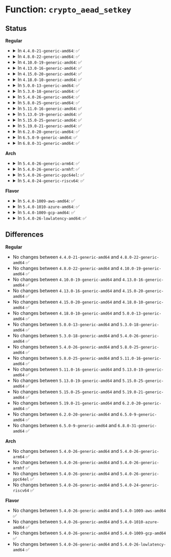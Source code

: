 # Function: <code>crypto_aead_setkey</code>

## Status
<b>Regular</b>
<ul>
<li>
<details>
<summary>In <code>4.4.0-21-generic-amd64</code>: ✅</summary>

```c
int crypto_aead_setkey(struct crypto_aead * tfm, const u8 * key, unsigned int keylen)
```

```json
{
  "name": "crypto_aead_setkey",
  "collision_type": "Unique Global",
  "inline_type": "No",
  "funcs": [
    {
      "addr": 18446744071582642096,
      "name": "crypto_aead_setkey",
      "external": true,
      "loc": "crypto/aead.c:52",
      "file": "crypto/aead.c",
      "inline": "seen, unknown",
      "caller_inline": [],
      "caller_func": [
        "crypto/aead.c:aead_geniv_setkey"
      ]
    }
  ],
  "symbols": [
    {
      "addr": 18446744071582642096,
      "name": "crypto_aead_setkey",
      "section": ".text",
      "bind": "STB_GLOBAL",
      "size": 187
    }
  ]
}
```
</details>
</li>
<li>
<details>
<summary>In <code>4.8.0-22-generic-amd64</code>: ✅</summary>

```c
int crypto_aead_setkey(struct crypto_aead * tfm, const u8 * key, unsigned int keylen)
```

```json
{
  "name": "crypto_aead_setkey",
  "collision_type": "Unique Global",
  "inline_type": "No",
  "funcs": [
    {
      "addr": 18446744071582891360,
      "name": "crypto_aead_setkey",
      "external": true,
      "loc": "crypto/aead.c:52",
      "file": "crypto/aead.c",
      "inline": "seen, unknown",
      "caller_inline": [],
      "caller_func": [
        "crypto/aead.c:aead_geniv_setkey"
      ]
    }
  ],
  "symbols": [
    {
      "addr": 18446744071582891360,
      "name": "crypto_aead_setkey",
      "section": ".text",
      "bind": "STB_GLOBAL",
      "size": 175
    }
  ]
}
```
</details>
</li>
<li>
<details>
<summary>In <code>4.10.0-19-generic-amd64</code>: ✅</summary>

```c
int crypto_aead_setkey(struct crypto_aead * tfm, const u8 * key, unsigned int keylen)
```

```json
{
  "name": "crypto_aead_setkey",
  "collision_type": "Unique Global",
  "inline_type": "No",
  "funcs": [
    {
      "addr": 18446744071582987840,
      "name": "crypto_aead_setkey",
      "external": true,
      "loc": "crypto/aead.c:52",
      "file": "crypto/aead.c",
      "inline": "seen, unknown",
      "caller_inline": [],
      "caller_func": [
        "crypto/aead.c:aead_geniv_setkey"
      ]
    }
  ],
  "symbols": [
    {
      "addr": 18446744071582987840,
      "name": "crypto_aead_setkey",
      "section": ".text",
      "bind": "STB_GLOBAL",
      "size": 175
    }
  ]
}
```
</details>
</li>
<li>
<details>
<summary>In <code>4.13.0-16-generic-amd64</code>: ✅</summary>

```c
int crypto_aead_setkey(struct crypto_aead * tfm, const u8 * key, unsigned int keylen)
```

```json
{
  "name": "crypto_aead_setkey",
  "collision_type": "Unique Global",
  "inline_type": "No",
  "funcs": [
    {
      "addr": 18446744071583037792,
      "name": "crypto_aead_setkey",
      "external": true,
      "loc": "crypto/aead.c:53",
      "file": "crypto/aead.c",
      "inline": "seen, unknown",
      "caller_inline": [],
      "caller_func": [
        "crypto/aead.c:aead_geniv_setkey"
      ]
    }
  ],
  "symbols": [
    {
      "addr": 18446744071583037792,
      "name": "crypto_aead_setkey",
      "section": ".text",
      "bind": "STB_GLOBAL",
      "size": 172
    }
  ]
}
```
</details>
</li>
<li>
<details>
<summary>In <code>4.15.0-20-generic-amd64</code>: ✅</summary>

```c
int crypto_aead_setkey(struct crypto_aead * tfm, const u8 * key, unsigned int keylen)
```

```json
{
  "name": "crypto_aead_setkey",
  "collision_type": "Unique Global",
  "inline_type": "No",
  "funcs": [
    {
      "addr": 18446744071583203136,
      "name": "crypto_aead_setkey",
      "external": true,
      "loc": "crypto/aead.c:53",
      "file": "crypto/aead.c",
      "inline": "seen, unknown",
      "caller_inline": [],
      "caller_func": [
        "security/keys/big_key.c:big_key_crypt",
        "crypto/aead.c:aead_geniv_setkey",
        "crypto/gcm.c:crypto_rfc4543_setkey",
        "crypto/gcm.c:crypto_rfc4106_setkey"
      ]
    }
  ],
  "symbols": [
    {
      "addr": 18446744071583203136,
      "name": "crypto_aead_setkey",
      "section": ".text",
      "bind": "STB_GLOBAL",
      "size": 187
    }
  ]
}
```
</details>
</li>
<li>
<details>
<summary>In <code>4.18.0-10-generic-amd64</code>: ✅</summary>

```c
int crypto_aead_setkey(struct crypto_aead * tfm, const u8 * key, unsigned int keylen)
```

```json
{
  "name": "crypto_aead_setkey",
  "collision_type": "Unique Global",
  "inline_type": "No",
  "funcs": [
    {
      "addr": 18446744071583411568,
      "name": "crypto_aead_setkey",
      "external": true,
      "loc": "crypto/aead.c:53",
      "file": "crypto/aead.c",
      "inline": "seen, unknown",
      "caller_inline": [],
      "caller_func": [
        "security/keys/big_key.c:big_key_crypt",
        "crypto/aead.c:aead_geniv_setkey",
        "crypto/gcm.c:crypto_rfc4543_setkey",
        "crypto/gcm.c:crypto_rfc4106_setkey"
      ]
    }
  ],
  "symbols": [
    {
      "addr": 18446744071583411568,
      "name": "crypto_aead_setkey",
      "section": ".text",
      "bind": "STB_GLOBAL",
      "size": 202
    }
  ]
}
```
</details>
</li>
<li>
<details>
<summary>In <code>5.0.0-13-generic-amd64</code>: ✅</summary>

```c
int crypto_aead_setkey(struct crypto_aead * tfm, const u8 * key, unsigned int keylen)
```

```json
{
  "name": "crypto_aead_setkey",
  "collision_type": "Unique Global",
  "inline_type": "No",
  "funcs": [
    {
      "addr": 18446744071583533280,
      "name": "crypto_aead_setkey",
      "external": true,
      "loc": "crypto/aead.c:53",
      "file": "crypto/aead.c",
      "inline": "seen, unknown",
      "caller_inline": [],
      "caller_func": [
        "security/keys/big_key.c:big_key_crypt",
        "crypto/aead.c:aead_geniv_setkey",
        "crypto/gcm.c:crypto_rfc4543_setkey",
        "crypto/gcm.c:crypto_rfc4106_setkey"
      ]
    }
  ],
  "symbols": [
    {
      "addr": 18446744071583533280,
      "name": "crypto_aead_setkey",
      "section": ".text",
      "bind": "STB_GLOBAL",
      "size": 221
    }
  ]
}
```
</details>
</li>
<li>
<details>
<summary>In <code>5.3.0-18-generic-amd64</code>: ✅</summary>

```c
int crypto_aead_setkey(struct crypto_aead * tfm, const u8 * key, unsigned int keylen)
```

```json
{
  "name": "crypto_aead_setkey",
  "collision_type": "Unique Global",
  "inline_type": "No",
  "funcs": [
    {
      "addr": 18446744071583722496,
      "name": "crypto_aead_setkey",
      "external": true,
      "loc": "crypto/aead.c:48",
      "file": "crypto/aead.c",
      "inline": "seen, unknown",
      "caller_inline": [],
      "caller_func": [
        "security/keys/big_key.c:big_key_crypt",
        "crypto/aead.c:aead_geniv_setkey",
        "crypto/gcm.c:crypto_rfc4543_setkey",
        "crypto/gcm.c:crypto_rfc4106_setkey"
      ]
    }
  ],
  "symbols": [
    {
      "addr": 18446744071583722496,
      "name": "crypto_aead_setkey",
      "section": ".text",
      "bind": "STB_GLOBAL",
      "size": 229
    }
  ]
}
```
</details>
</li>
<li>
<details>
<summary>In <code>5.4.0-26-generic-amd64</code>: ✅</summary>

```c
int crypto_aead_setkey(struct crypto_aead * tfm, const u8 * key, unsigned int keylen)
```

```json
{
  "name": "crypto_aead_setkey",
  "collision_type": "Unique Global",
  "inline_type": "No",
  "funcs": [
    {
      "addr": 18446744071583832176,
      "name": "crypto_aead_setkey",
      "external": true,
      "loc": "crypto/aead.c:48",
      "file": "crypto/aead.c",
      "inline": "seen, unknown",
      "caller_inline": [],
      "caller_func": [
        "security/keys/big_key.c:big_key_crypt",
        "crypto/aead.c:aead_geniv_setkey",
        "crypto/gcm.c:crypto_rfc4543_setkey",
        "crypto/gcm.c:crypto_rfc4106_setkey"
      ]
    }
  ],
  "symbols": [
    {
      "addr": 18446744071583832176,
      "name": "crypto_aead_setkey",
      "section": ".text",
      "bind": "STB_GLOBAL",
      "size": 229
    }
  ]
}
```
</details>
</li>
<li>
<details>
<summary>In <code>5.8.0-25-generic-amd64</code>: ✅</summary>

```c
int crypto_aead_setkey(struct crypto_aead * tfm, const u8 * key, unsigned int keylen)
```

```json
{
  "name": "crypto_aead_setkey",
  "collision_type": "Unique Global",
  "inline_type": "No",
  "funcs": [
    {
      "addr": 18446744071584226560,
      "name": "crypto_aead_setkey",
      "external": true,
      "loc": "crypto/aead.c:43",
      "file": "crypto/aead.c",
      "inline": "seen, unknown",
      "caller_inline": [],
      "caller_func": [
        "crypto/geniv.c:aead_geniv_setkey",
        "crypto/gcm.c:crypto_rfc4543_setkey",
        "crypto/gcm.c:crypto_rfc4106_setkey"
      ]
    }
  ],
  "symbols": [
    {
      "addr": 18446744071584226560,
      "name": "crypto_aead_setkey",
      "section": ".text",
      "bind": "STB_GLOBAL",
      "size": 73
    }
  ]
}
```
</details>
</li>
<li>
<details>
<summary>In <code>5.11.0-16-generic-amd64</code>: ✅</summary>

```c
int crypto_aead_setkey(struct crypto_aead * tfm, const u8 * key, unsigned int keylen)
```

```json
{
  "name": "crypto_aead_setkey",
  "collision_type": "Unique Global",
  "inline_type": "No",
  "funcs": [
    {
      "addr": 18446744071584344912,
      "name": "crypto_aead_setkey",
      "external": true,
      "loc": "crypto/aead.c:43",
      "file": "crypto/aead.c",
      "inline": "seen, unknown",
      "caller_inline": [],
      "caller_func": [
        "crypto/geniv.c:aead_geniv_setkey",
        "crypto/gcm.c:crypto_rfc4543_setkey",
        "crypto/gcm.c:crypto_rfc4106_setkey"
      ]
    }
  ],
  "symbols": [
    {
      "addr": 18446744071584344912,
      "name": "crypto_aead_setkey",
      "section": ".text",
      "bind": "STB_GLOBAL",
      "size": 73
    }
  ]
}
```
</details>
</li>
<li>
<details>
<summary>In <code>5.13.0-19-generic-amd64</code>: ✅</summary>

```c
int crypto_aead_setkey(struct crypto_aead * tfm, const u8 * key, unsigned int keylen)
```

```json
{
  "name": "crypto_aead_setkey",
  "collision_type": "Unique Global",
  "inline_type": "No",
  "funcs": [
    {
      "addr": 18446744071584379392,
      "name": "crypto_aead_setkey",
      "external": true,
      "loc": "crypto/aead.c:43",
      "file": "crypto/aead.c",
      "inline": "seen, unknown",
      "caller_inline": [],
      "caller_func": [
        "crypto/geniv.c:aead_geniv_setkey",
        "crypto/gcm.c:crypto_rfc4543_setkey",
        "crypto/gcm.c:crypto_rfc4106_setkey"
      ]
    }
  ],
  "symbols": [
    {
      "addr": 18446744071584379392,
      "name": "crypto_aead_setkey",
      "section": ".text",
      "bind": "STB_GLOBAL",
      "size": 63
    }
  ]
}
```
</details>
</li>
<li>
<details>
<summary>In <code>5.15.0-25-generic-amd64</code>: ✅</summary>

```c
int crypto_aead_setkey(struct crypto_aead * tfm, const u8 * key, unsigned int keylen)
```

```json
{
  "name": "crypto_aead_setkey",
  "collision_type": "Unique Global",
  "inline_type": "No",
  "funcs": [
    {
      "addr": 18446744071584774624,
      "name": "crypto_aead_setkey",
      "external": true,
      "loc": "crypto/aead.c:43",
      "file": "crypto/aead.c",
      "inline": "seen, unknown",
      "caller_inline": [],
      "caller_func": [
        "crypto/geniv.c:aead_geniv_setkey",
        "crypto/gcm.c:crypto_rfc4543_setkey",
        "crypto/gcm.c:crypto_rfc4106_setkey"
      ]
    }
  ],
  "symbols": [
    {
      "addr": 18446744071584774624,
      "name": "crypto_aead_setkey",
      "section": ".text",
      "bind": "STB_GLOBAL",
      "size": 63
    }
  ]
}
```
</details>
</li>
<li>
<details>
<summary>In <code>5.19.0-21-generic-amd64</code>: ✅</summary>

```c
int crypto_aead_setkey(struct crypto_aead * tfm, const u8 * key, unsigned int keylen)
```

```json
{
  "name": "crypto_aead_setkey",
  "collision_type": "Unique Global",
  "inline_type": "No",
  "funcs": [
    {
      "addr": 18446744071585459504,
      "name": "crypto_aead_setkey",
      "external": true,
      "loc": "crypto/aead.c:43",
      "file": "crypto/aead.c",
      "inline": "seen, unknown",
      "caller_inline": [],
      "caller_func": [
        "crypto/geniv.c:aead_geniv_setkey",
        "crypto/gcm.c:crypto_rfc4543_setkey",
        "crypto/gcm.c:crypto_rfc4106_setkey"
      ]
    }
  ],
  "symbols": [
    {
      "addr": 18446744071585459504,
      "name": "crypto_aead_setkey",
      "section": ".text",
      "bind": "STB_GLOBAL",
      "size": 75
    }
  ]
}
```
</details>
</li>
<li>
<details>
<summary>In <code>6.2.0-20-generic-amd64</code>: ✅</summary>

```c
int crypto_aead_setkey(struct crypto_aead * tfm, const u8 * key, unsigned int keylen)
```

```json
{
  "name": "crypto_aead_setkey",
  "collision_type": "Unique Global",
  "inline_type": "No",
  "funcs": [
    {
      "addr": 18446744071586219712,
      "name": "crypto_aead_setkey",
      "external": true,
      "loc": "crypto/aead.c:43",
      "file": "crypto/aead.c",
      "inline": "seen, unknown",
      "caller_inline": [],
      "caller_func": [
        "crypto/geniv.c:aead_geniv_setkey",
        "crypto/gcm.c:crypto_rfc4543_setkey",
        "crypto/gcm.c:crypto_rfc4106_setkey"
      ]
    }
  ],
  "symbols": [
    {
      "addr": 18446744071586219712,
      "name": "crypto_aead_setkey",
      "section": ".text",
      "bind": "STB_GLOBAL",
      "size": 75
    }
  ]
}
```
</details>
</li>
<li>
<details>
<summary>In <code>6.5.0-9-generic-amd64</code>: ✅</summary>

```c
int crypto_aead_setkey(struct crypto_aead * tfm, const u8 * key, unsigned int keylen)
```

```json
{
  "name": "crypto_aead_setkey",
  "collision_type": "Unique Global",
  "inline_type": "No",
  "funcs": [
    {
      "addr": 18446744071586455088,
      "name": "crypto_aead_setkey",
      "external": true,
      "loc": "crypto/aead.c:53",
      "file": "crypto/aead.c",
      "inline": "seen, unknown",
      "caller_inline": [],
      "caller_func": [
        "crypto/geniv.c:aead_geniv_setkey",
        "crypto/gcm.c:crypto_rfc4543_setkey",
        "crypto/gcm.c:crypto_rfc4106_setkey"
      ]
    }
  ],
  "symbols": [
    {
      "addr": 18446744071586455088,
      "name": "crypto_aead_setkey",
      "section": ".text",
      "bind": "STB_GLOBAL",
      "size": 75
    }
  ]
}
```
</details>
</li>
<li>
<details>
<summary>In <code>6.8.0-31-generic-amd64</code>: ✅</summary>

```c
int crypto_aead_setkey(struct crypto_aead * tfm, const u8 * key, unsigned int keylen)
```

```json
{
  "name": "crypto_aead_setkey",
  "collision_type": "Unique Global",
  "inline_type": "No",
  "funcs": [
    {
      "addr": 18446744071586721040,
      "name": "crypto_aead_setkey",
      "external": true,
      "loc": "crypto/aead.c:53",
      "file": "crypto/aead.c",
      "inline": "seen, unknown",
      "caller_inline": [],
      "caller_func": [
        "crypto/geniv.c:aead_geniv_setkey",
        "crypto/gcm.c:crypto_rfc4543_setkey",
        "crypto/gcm.c:crypto_rfc4106_setkey"
      ]
    }
  ],
  "symbols": [
    {
      "addr": 18446744071586721040,
      "name": "crypto_aead_setkey",
      "section": ".text",
      "bind": "STB_GLOBAL",
      "size": 75
    }
  ]
}
```
</details>
</li>
</ul>
<b>Arch</b>
<ul>
<li>
<details>
<summary>In <code>5.4.0-26-generic-arm64</code>: ✅</summary>

```c
int crypto_aead_setkey(struct crypto_aead * tfm, const u8 * key, unsigned int keylen)
```

```json
{
  "name": "crypto_aead_setkey",
  "collision_type": "Unique Global",
  "inline_type": "No",
  "funcs": [
    {
      "addr": 18446603336495644432,
      "name": "crypto_aead_setkey",
      "external": true,
      "loc": "crypto/aead.c:48",
      "file": "crypto/aead.c",
      "inline": "seen, unknown",
      "caller_inline": [],
      "caller_func": [
        "security/keys/big_key.c:big_key_crypt",
        "crypto/aead.c:aead_geniv_setkey",
        "crypto/gcm.c:crypto_rfc4543_setkey",
        "crypto/gcm.c:crypto_rfc4106_setkey"
      ]
    }
  ],
  "symbols": [
    {
      "addr": 18446603336495644432,
      "name": "crypto_aead_setkey",
      "section": ".text",
      "bind": "STB_GLOBAL",
      "size": 280
    }
  ]
}
```
</details>
</li>
<li>
<details>
<summary>In <code>5.4.0-26-generic-armhf</code>: ✅</summary>

```c
int crypto_aead_setkey(struct crypto_aead * tfm, const u8 * key, unsigned int keylen)
```

```json
{
  "name": "crypto_aead_setkey",
  "collision_type": "Unique Global",
  "inline_type": "No",
  "funcs": [
    {
      "addr": 3228999660,
      "name": "crypto_aead_setkey",
      "external": true,
      "loc": "crypto/aead.c:48",
      "file": "crypto/aead.c",
      "inline": "seen, unknown",
      "caller_inline": [],
      "caller_func": [
        "security/keys/big_key.c:big_key_crypt",
        "crypto/aead.c:aead_geniv_setkey",
        "crypto/gcm.c:crypto_rfc4543_setkey",
        "crypto/gcm.c:crypto_rfc4106_setkey"
      ]
    }
  ],
  "symbols": [
    {
      "addr": 3228999660,
      "name": "crypto_aead_setkey",
      "section": ".text",
      "bind": "STB_GLOBAL",
      "size": 204
    }
  ]
}
```
</details>
</li>
<li>
<details>
<summary>In <code>5.4.0-26-generic-ppc64el</code>: ✅</summary>

```c
int crypto_aead_setkey(struct crypto_aead * tfm, const u8 * key, unsigned int keylen)
```

```json
{
  "name": "crypto_aead_setkey",
  "collision_type": "Unique Global",
  "inline_type": "No",
  "funcs": [
    {
      "addr": 13835058055289776144,
      "name": "crypto_aead_setkey",
      "external": true,
      "loc": "crypto/aead.c:48",
      "file": "crypto/aead.c",
      "inline": "seen, unknown",
      "caller_inline": [],
      "caller_func": [
        "security/keys/big_key.c:big_key_crypt",
        "crypto/aead.c:aead_geniv_setkey",
        "crypto/gcm.c:crypto_rfc4543_setkey",
        "crypto/gcm.c:crypto_rfc4106_setkey"
      ]
    }
  ],
  "symbols": [
    {
      "addr": 13835058055289776144,
      "name": "crypto_aead_setkey",
      "section": ".text",
      "bind": "STB_GLOBAL",
      "size": 356
    }
  ]
}
```
</details>
</li>
<li>
<details>
<summary>In <code>5.4.0-24-generic-riscv64</code>: ✅</summary>

```c
int crypto_aead_setkey(struct crypto_aead * tfm, const u8 * key, unsigned int keylen)
```

```json
{
  "name": "crypto_aead_setkey",
  "collision_type": "Unique Global",
  "inline_type": "No",
  "funcs": [
    {
      "addr": 18446743936274798328,
      "name": "crypto_aead_setkey",
      "external": true,
      "loc": "crypto/aead.c:48",
      "file": "crypto/aead.c",
      "inline": "seen, unknown",
      "caller_inline": [],
      "caller_func": [
        "security/keys/big_key.c:big_key_crypt",
        "crypto/aead.c:aead_geniv_setkey",
        "crypto/gcm.c:crypto_rfc4543_setkey",
        "crypto/gcm.c:crypto_rfc4106_setkey"
      ]
    }
  ],
  "symbols": [
    {
      "addr": 18446743936274798328,
      "name": "crypto_aead_setkey",
      "section": ".text",
      "bind": "STB_GLOBAL",
      "size": 204
    }
  ]
}
```
</details>
</li>
</ul>
<b>Flavor</b>
<ul>
<li>
<details>
<summary>In <code>5.4.0-1009-aws-amd64</code>: ✅</summary>

```c
int crypto_aead_setkey(struct crypto_aead * tfm, const u8 * key, unsigned int keylen)
```

```json
{
  "name": "crypto_aead_setkey",
  "collision_type": "Unique Global",
  "inline_type": "No",
  "funcs": [
    {
      "addr": 18446744071583800912,
      "name": "crypto_aead_setkey",
      "external": true,
      "loc": "crypto/aead.c:48",
      "file": "crypto/aead.c",
      "inline": "seen, unknown",
      "caller_inline": [],
      "caller_func": [
        "security/keys/big_key.c:big_key_crypt",
        "crypto/aead.c:aead_geniv_setkey",
        "crypto/gcm.c:crypto_rfc4543_setkey",
        "crypto/gcm.c:crypto_rfc4106_setkey"
      ]
    }
  ],
  "symbols": [
    {
      "addr": 18446744071583800912,
      "name": "crypto_aead_setkey",
      "section": ".text",
      "bind": "STB_GLOBAL",
      "size": 229
    }
  ]
}
```
</details>
</li>
<li>
<details>
<summary>In <code>5.4.0-1010-azure-amd64</code>: ✅</summary>

```c
int crypto_aead_setkey(struct crypto_aead * tfm, const u8 * key, unsigned int keylen)
```

```json
{
  "name": "crypto_aead_setkey",
  "collision_type": "Unique Global",
  "inline_type": "No",
  "funcs": [
    {
      "addr": 18446744071583737968,
      "name": "crypto_aead_setkey",
      "external": true,
      "loc": "crypto/aead.c:48",
      "file": "crypto/aead.c",
      "inline": "seen, unknown",
      "caller_inline": [],
      "caller_func": [
        "security/keys/big_key.c:big_key_crypt",
        "crypto/aead.c:aead_geniv_setkey",
        "crypto/gcm.c:crypto_rfc4543_setkey",
        "crypto/gcm.c:crypto_rfc4106_setkey"
      ]
    }
  ],
  "symbols": [
    {
      "addr": 18446744071583737968,
      "name": "crypto_aead_setkey",
      "section": ".text",
      "bind": "STB_GLOBAL",
      "size": 229
    }
  ]
}
```
</details>
</li>
<li>
<details>
<summary>In <code>5.4.0-1009-gcp-amd64</code>: ✅</summary>

```c
int crypto_aead_setkey(struct crypto_aead * tfm, const u8 * key, unsigned int keylen)
```

```json
{
  "name": "crypto_aead_setkey",
  "collision_type": "Unique Global",
  "inline_type": "No",
  "funcs": [
    {
      "addr": 18446744071583784672,
      "name": "crypto_aead_setkey",
      "external": true,
      "loc": "crypto/aead.c:48",
      "file": "crypto/aead.c",
      "inline": "seen, unknown",
      "caller_inline": [],
      "caller_func": [
        "security/keys/big_key.c:big_key_crypt",
        "crypto/aead.c:aead_geniv_setkey",
        "crypto/gcm.c:crypto_rfc4543_setkey",
        "crypto/gcm.c:crypto_rfc4106_setkey"
      ]
    }
  ],
  "symbols": [
    {
      "addr": 18446744071583784672,
      "name": "crypto_aead_setkey",
      "section": ".text",
      "bind": "STB_GLOBAL",
      "size": 229
    }
  ]
}
```
</details>
</li>
<li>
<details>
<summary>In <code>5.4.0-26-lowlatency-amd64</code>: ✅</summary>

```c
int crypto_aead_setkey(struct crypto_aead * tfm, const u8 * key, unsigned int keylen)
```

```json
{
  "name": "crypto_aead_setkey",
  "collision_type": "Unique Global",
  "inline_type": "No",
  "funcs": [
    {
      "addr": 18446744071583885696,
      "name": "crypto_aead_setkey",
      "external": true,
      "loc": "crypto/aead.c:48",
      "file": "crypto/aead.c",
      "inline": "seen, unknown",
      "caller_inline": [],
      "caller_func": [
        "security/keys/big_key.c:big_key_crypt",
        "crypto/aead.c:aead_geniv_setkey",
        "crypto/gcm.c:crypto_rfc4543_setkey",
        "crypto/gcm.c:crypto_rfc4106_setkey"
      ]
    }
  ],
  "symbols": [
    {
      "addr": 18446744071583885696,
      "name": "crypto_aead_setkey",
      "section": ".text",
      "bind": "STB_GLOBAL",
      "size": 229
    }
  ]
}
```
</details>
</li>
</ul>

## Differences
<b>Regular</b>
<ul>
<li>
No changes between <code>4.4.0-21-generic-amd64</code> and <code>4.8.0-22-generic-amd64</code> ✅
</li>
<li>
No changes between <code>4.8.0-22-generic-amd64</code> and <code>4.10.0-19-generic-amd64</code> ✅
</li>
<li>
No changes between <code>4.10.0-19-generic-amd64</code> and <code>4.13.0-16-generic-amd64</code> ✅
</li>
<li>
No changes between <code>4.13.0-16-generic-amd64</code> and <code>4.15.0-20-generic-amd64</code> ✅
</li>
<li>
No changes between <code>4.15.0-20-generic-amd64</code> and <code>4.18.0-10-generic-amd64</code> ✅
</li>
<li>
No changes between <code>4.18.0-10-generic-amd64</code> and <code>5.0.0-13-generic-amd64</code> ✅
</li>
<li>
No changes between <code>5.0.0-13-generic-amd64</code> and <code>5.3.0-18-generic-amd64</code> ✅
</li>
<li>
No changes between <code>5.3.0-18-generic-amd64</code> and <code>5.4.0-26-generic-amd64</code> ✅
</li>
<li>
No changes between <code>5.4.0-26-generic-amd64</code> and <code>5.8.0-25-generic-amd64</code> ✅
</li>
<li>
No changes between <code>5.8.0-25-generic-amd64</code> and <code>5.11.0-16-generic-amd64</code> ✅
</li>
<li>
No changes between <code>5.11.0-16-generic-amd64</code> and <code>5.13.0-19-generic-amd64</code> ✅
</li>
<li>
No changes between <code>5.13.0-19-generic-amd64</code> and <code>5.15.0-25-generic-amd64</code> ✅
</li>
<li>
No changes between <code>5.15.0-25-generic-amd64</code> and <code>5.19.0-21-generic-amd64</code> ✅
</li>
<li>
No changes between <code>5.19.0-21-generic-amd64</code> and <code>6.2.0-20-generic-amd64</code> ✅
</li>
<li>
No changes between <code>6.2.0-20-generic-amd64</code> and <code>6.5.0-9-generic-amd64</code> ✅
</li>
<li>
No changes between <code>6.5.0-9-generic-amd64</code> and <code>6.8.0-31-generic-amd64</code> ✅
</li>
</ul>
<b>Arch</b>
<ul>
<li>
No changes between <code>5.4.0-26-generic-amd64</code> and <code>5.4.0-26-generic-arm64</code> ✅
</li>
<li>
No changes between <code>5.4.0-26-generic-amd64</code> and <code>5.4.0-26-generic-armhf</code> ✅
</li>
<li>
No changes between <code>5.4.0-26-generic-amd64</code> and <code>5.4.0-26-generic-ppc64el</code> ✅
</li>
<li>
No changes between <code>5.4.0-26-generic-amd64</code> and <code>5.4.0-24-generic-riscv64</code> ✅
</li>
</ul>
<b>Flavor</b>
<ul>
<li>
No changes between <code>5.4.0-26-generic-amd64</code> and <code>5.4.0-1009-aws-amd64</code> ✅
</li>
<li>
No changes between <code>5.4.0-26-generic-amd64</code> and <code>5.4.0-1010-azure-amd64</code> ✅
</li>
<li>
No changes between <code>5.4.0-26-generic-amd64</code> and <code>5.4.0-1009-gcp-amd64</code> ✅
</li>
<li>
No changes between <code>5.4.0-26-generic-amd64</code> and <code>5.4.0-26-lowlatency-amd64</code> ✅
</li>
</ul>
